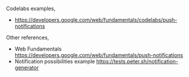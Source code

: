 Codelabs examples,
- https://developers.google.com/web/fundamentals/codelabs/push-notifications

Other references,
- Web Fundamentals https://developers.google.com/web/fundamentals/push-notifications
- Notification possibilities example https://tests.peter.sh/notification-generator